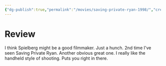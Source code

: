 ```yaml
---
{"dg-publish":true,"permalink":"/movies/saving-private-ryan-1998/","created":"2024-01-08","updated":"2024-06-17"}
---
```



# Review

I think Spielberg might be a good filmmaker. Just a hunch. 2nd time I've seen Saving Private Ryan. Another obvious great one. I really like the handheld style of shooting. Puts you right in there.
